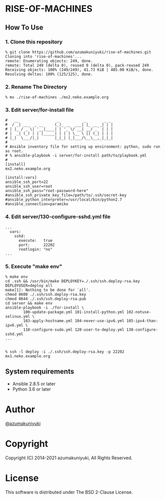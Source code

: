RISE-OF-MACHINES
===================================================================================================

How To Use
---------------------------------------------------------------------------------------------------
### 1. Clone this repository
```
% git clone https://github.com/azumakuniyuki/rise-of-machines.git
Cloning into 'rise-of-machines'...
remote: Enumerating objects: 249, done.
remote: Total 249 (delta 0), reused 0 (delta 0), pack-reused 249
Receiving objects: 100% (249/249), 41.73 KiB | 485.00 KiB/s, done.
Resolving deltas: 100% (125/125), done.
```

### 2. Rename The Directory
```
% mv ./rise-of-machines ./mx2.neko.example.org
```

### 3. Edit server/for-install file
```
#   __                 _           _        _ _ 
#  / _| ___  _ __     (_)_ __  ___| |_ __ _| | |
# | |_ / _ \| '__|____| | '_ \/ __| __/ _` | | |
# |  _| (_) | | |_____| | | | \__ \ || (_| | | |
# |_|  \___/|_|       |_|_| |_|___/\__\__,_|_|_|
#                                               
# Ansible inventory file for setting up environment: python, sudo run as root.
# % ansible-playbook -i server/for-install path/to/playbook.yml
#
[install]
mx2.neko.example.org

[install:vars]
ansible_ssh_port=22
ansible_ssh_user=root
ansible_ssh_pass="root-password-here"
#ansible_ssh_private_key_file=/path/to/.ssh/secret-key
#ansible_python_interpreter=/usr/local/bin/python2.7
#ansible_connection=paramiko
```

### 4. Edit server/130-configure-sshd.yml file
```
...
  vars:
    sshd:
      execute:   true
      port:      22202
      rootlogin: "no"
...
```

### 5. Execute "make env"
```
% make env
cd .ssh && /usr/bin/make DEPLOYKEY=./.ssh/ssh.deploy-rsa.key DEPLOYUSER=deploy all
make[1]: Nothing to be done for `all'.
chmod 0600 ./.ssh/ssh.deploy-rsa.key
chmod 0644 ./.ssh/ssh.deploy-rsa.pub
cd server && make env
ansible-playbook -i ./for-install \
		100-update-package.yml 101-install-python.yml 102-notuse-selinux.yml \
		103-apply-hostname.yml 104-never-use-ipv6.yml 105-ipv4-than-ipv6.yml \
		110-configure-sudo.yml 120-user-to-deploy.yml 130-configure-sshd.yml
...


% ssh -l deploy -i ./.ssh/ssh.deploy-rsa.key -p 22202 mx1.neko.example.org
```

System requirements
---------------------------------------------------------------------------------------------------
* Ansible 2.8.5 or later
* Python 3.6 or later

Author
===================================================================================================
[@azumakuniyuki](https://twitter.com/azumakuniyuki)

Copyright
===================================================================================================
Copyright (C) 2014-2021 azumakuniyuki, All Rights Reserved.

License
===================================================================================================
This software is distributed under The BSD 2-Clause License.

